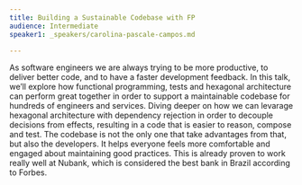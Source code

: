 ```yaml
---
title: Building a Sustainable Codebase with FP
audience: Intermediate
speaker1: _speakers/carolina-pascale-campos.md

---
```

As software engineers we are always trying to be more productive, to deliver better code, and to have a faster development feedback. In this talk, we’ll explore how functional programming, tests and hexagonal architecture can perform great together in order to support a maintainable codebase for hundreds of engineers and services. Diving deeper on how we can levarage hexagonal architecture with dependency rejection in order to decouple decisions from effects, resulting in a code that is easier to reason, compose and test. The codebase is not the only one that take advantages from that, but also the developers. It helps everyone feels more comfortable and engaged about maintaining good practices. This is already proven to work really well at Nubank, which is considered the best bank in Brazil according to Forbes.
